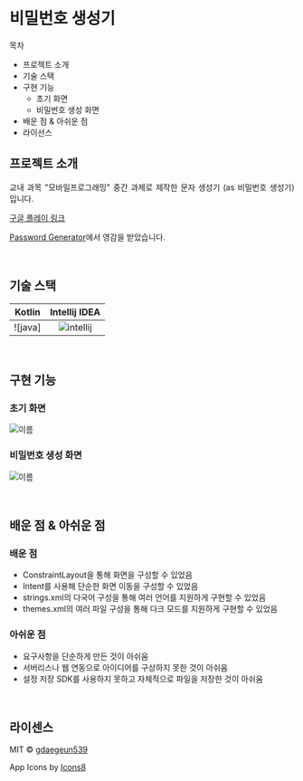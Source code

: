 # 비밀번호 생성기

목차
* 프로젝트 소개
* 기술 스택
* 구현 기능
	* 초기 화면
	* 비밀번호 생성 화면
* 배운 점 & 아쉬운 점
* 라이선스

## 프로젝트 소개

<p align="justify">
교내 과목 "모바일프로그래밍" 중간 과제로 제작한 문자 생성기 (as 비밀번호 생성기) 입니다.

[구글 플레이 링크](https://play.google.com/store/apps/details?id=kr.fndna.pw_generator)

[Password Generator](https://passwordsgenerator.net/)에서 영감을 받았습니다.
</p>

<br>

## 기술 스택

| Kotlin  | Intellij IDEA |
|:-------:| :--------: |
|![java]  | ![intellij] |

<br>

## 구현 기능

### 초기 화면
![이름]()

### 비밀번호 생성 화면
![이름]()

<br>

## 배운 점 & 아쉬운 점

### 배운 점
<p align="justify">

- ConstraintLayout을 통해 화면을 구성할 수 있었음
- Intent를 사용해 단순한 화면 이동을 구성할 수 있었음
- strings.xml의 다국어 구성을 통해 여러 언어를 지원하게 구현할 수 있었음
- themes.xml의 여러 파일 구성을 통해 다크 모드를 지원하게 구현할 수 있었음
</p>

### 아쉬운 점
<p align="justify">

- 요구사항을 단순하게 만든 것이 아쉬움
- 서버리스나 웹 연동으로 아이디어를 구상하지 못한 것이 아쉬움
- 설정 저장 SDK를 사용하지 못하고 자체적으로 파일을 저장한 것이 아쉬움
</p>

<br>

## 라이센스

MIT &copy; [gdaegeun539](mailto:gdaegeun539@gmail.com)

App Icons by [Icons8](https://icons8.com/)

<!-- Stack Icon Refernces -->

[//]: # ([kotlin]: )
[intellij]: https://resources.jetbrains.com/storage/products/company/brand/logos/IntelliJ_IDEA_icon.svg
